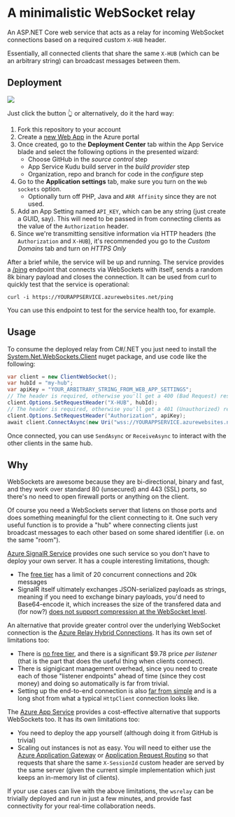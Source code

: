 # A minimalistic WebSocket relay

An ASP.NET Core web service that acts as a relay for incoming WebSocket connections 
based on a required custom `X-HUB` header. 

Essentially, all connected clients that share the same `X-HUB` (which can be an arbitrary 
string) can broadcast messages between them.

## Deployment

<a href="https://azuredeploy.net/" target="_blank">
    <img src="https://azuredeploy.net/deploybutton.png"/>
</a>

Just click the button 👆 or alternatively, do it the hard way:

1. Fork this repository to your account
2. Create a [new Web App](https://portal.azure.com/#create/Microsoft.WebSite) in the Azure 
   portal
3. Once created, go to the **Deployment Center** tab within the App Service blade and select 
   the following options in the presented wizard:
    * Choose GitHub in the *source control* step
    * App Service Kudu build server in the *build provider* step
    * Organization, repo and branch for code in the *configure* step
4. Go to the **Application settings** tab, make sure you turn on the `Web sockets` option.
    * Optionally turn off PHP, Java and `ARR Affinity` since they are not used.
5. Add an App Setting named `API_KEY`, which can be any string (just create a GUID, say). 
   This will need to be passed in from connecting clients as the value of the `Authorization`
   header.
6. Since we're transmitting sensitive information via HTTP headers (the `Authorization` and 
   `X-HUB`), it's recommended you go to the *Custom Domains* tab and turn on *HTTPS Only*

After a brief while, the service will be up and running. The service provides a 
[/ping](wsrelay/Startup.cs#L96)
endpoint that connects via WebSockets with itself, sends a random 8k binary payload and 
closes the connection. It can be used from curl to quickly test that the service is operational:

```
curl -i https://YOURAPPSERVICE.azurewebsites.net/ping
```

You can use this endpoint to test for the service health too, for example. 

## Usage

To consume the deployed relay from C#/.NET you just need to install the 
[System.Net.WebSockets.Client](https://www.nuget.org/packages/System.Net.WebSockets.Client) 
nuget package, and use code like the following:

```csharp
var client = new ClientWebSocket();
var hubId = "my-hub";
var apiKey = "YOUR_ARBITRARY_STRING_FROM_WEB_APP_SETTINGS";
// The header is required, otherwise you'll get a 400 (Bad Request) response
client.Options.SetRequestHeader("X-HUB", hubId);
// The header is required, otherwise you'll get a 401 (Unauthorized) response
client.Options.SetRequestHeader("Authorization", apiKey);
await client.ConnectAsync(new Uri("wss://YOURAPPSERVICE.azurewebsites.net"), CancellationToken.None);
```

Once connected, you can use `SendAsync` or `ReceiveAsync` to interact with 
the other clients in the same hub.


## Why

WebSockets are awesome because they are bi-directional, binary and fast, and they 
work over standard 80 (unsecured) and 443 (SSL) ports, so there's no need to open 
firewall ports or anything on the client.

Of course you need a WebSockets server that listens on those ports and does something 
meaningful for the client connecting to it. One such very useful function is to provide 
a "hub" where connecting clients just broadcast messages to each other based on some 
shared identifier (i.e. on the same "room"). 

[Azure SignalR Service](https://azure.microsoft.com/en-us/services/signalr-service/) 
provides one such service so you don't have to deploy your own server. It has a couple 
interesting limitations, though: 

  * The [free tier](https://azure.microsoft.com/en-us/pricing/details/signalr-service/) 
    has a limit of 20 concurrent connections and 20k messages 
  * SignalR itself ultimately exchanges JSON-serialized payloads as strings, meaning 
    if you need to exchange binary payloads, you'd need to Base64-encode it, which 
    increases the size of the transfered data and (for now?) 
    [does not support compression at the WebSocket level](https://github.com/dotnet/corefx/issues/15430).

An alternative that provide greater control over the underlying WebSocket connection 
is the [Azure Relay Hybrid Connections](https://docs.microsoft.com/en-us/azure/service-bus-relay/relay-hybrid-connections-dotnet-get-started). 
It has its own set of limitations too:

  * There is [no free tier](https://azure.microsoft.com/en-us/pricing/details/service-bus/), 
    and there is a significant $9.78 price *per listener* (that is the part that does the 
    useful thing when clients connect).
  * There is signigicant management overhead, since you need to create each of those "listener 
    endpoints" ahead of time (since they cost money) and doing so automatically is far
    from trivial.
  * Setting up the end-to-end connection is also 
    [far from simple](https://docs.microsoft.com/en-us/azure/service-bus-relay/relay-hybrid-connections-dotnet-get-started) 
      and is a long shot from what a typical `HttpClient` connection looks like.


The [Azure App Service](https://azure.microsoft.com/en-us/pricing/details/app-service/windows/) 
provides a cost-effective alternative that supports WebSockets too. It has its own 
limitations too: 

  * You need to deploy the app yourself (although doing it from GitHub is trivial)
  * Scaling out instances is not as easy. You will need to either use the 
    [Azure Application Gateway](https://azure.microsoft.com/en-us/pricing/details/application-gateway/) 
    or [Application Request Routing](https://blogs.msdn.microsoft.com/tconte/2013/09/19/advanced-cookie-based-session-affinity-with-application-request-routing/) 
    so that requests that share the same `X-SessionId` custom header are served by 
    the same server (given the current simple implementation which just keeps an in-memory list of clients).

If your use cases can live with the above limitations, the `wsrelay` can be trivially 
deployed and run in just a few minutes, and provide fast connectivity for your real-time 
collaboration needs.
